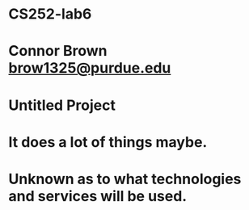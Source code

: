 # CS252-lab6
# Connor Brown brow1325@purdue.edu
# Untitled Project
# It does a lot of things maybe.
# Unknown as to what technologies and services will be used.
